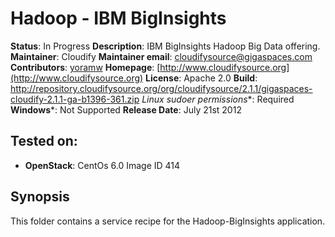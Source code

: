 # Hadoop - IBM BigInsights

**Status**: In Progress
**Description**: IBM BigInsights Hadoop Big Data offering.
**Maintainer**:       Cloudify
**Maintainer email**: cloudifysource@gigaspaces.com
**Contributors**:    [yoramw](https://github.com/yoramw)
**Homepage**:   [http://www.cloudifysource.org](http://www.cloudifysource.org)
**License**:      Apache 2.0
**Build**: http://repository.cloudifysource.org/org/cloudifysource/2.1.1/gigaspaces-cloudify-2.1.1-ga-b1396-361.zip
**Linux* sudoer permissions**:  Required
**Windows***:  Not Supported 
**Release Date**: July 21st 2012


Tested on:
--------

* <strong>OpenStack</strong>: CentOs 6.0 Image ID 414 



Synopsis
--------

This folder contains a service recipe for the Hadoop-BigInsights application.


